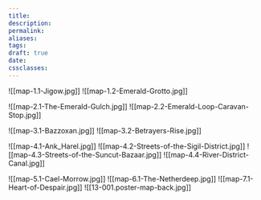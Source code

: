 ```yaml
---
title: 
description: 
permalink: 
aliases: 
tags: 
draft: true
date: 
cssclasses:
---
```


![[map-1.1-Jigow.jpg]] 
![[map-1.2-Emerald-Grotto.jpg]] 

![[map-2.1-The-Emerald-Gulch.jpg]] 
![[map-2.2-Emerald-Loop-Caravan-Stop.jpg]] 

![[map-3.1-Bazzoxan.jpg]] 
![[map-3.2-Betrayers-Rise.jpg]] 

![[map-4.1-Ank_Harel.jpg]] 
![[map-4.2-Streets-of-the-Sigil-District.jpg]] 
![[map-4.3-Streets-of-the-Suncut-Bazaar.jpg]] 
![[map-4.4-River-District-Canal.jpg]] 

![[map-5.1-Cael-Morrow.jpg]] 
![[map-6.1-The-Netherdeep.jpg]] 
![[map-7.1-Heart-of-Despair.jpg]] 
![[13-001.poster-map-back.jpg]] 
